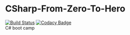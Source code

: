 # CSharp-From-Zero-To-Hero
[![Build Status](https://dev.azure.com/almantusk/From-Zero-To-Hero/_apis/build/status/Almantask.CSharp-From-Zero-To-Hero?branchName=master)](https://dev.azure.com/almantusk/From-Zero-To-Hero/_build/latest?definitionId=5&branchName=master)
[![Codacy Badge](https://api.codacy.com/project/badge/Grade/a358adf21c2442cd91a4827a50213ff1)](https://www.codacy.com/manual/Almantask/CSharp-From-Zero-To-Hero?utm_source=github.com&amp;utm_medium=referral&amp;utm_content=Almantask/CSharp-From-Zero-To-Hero&amp;utm_campaign=Badge_Grade)  
C# boot camp
